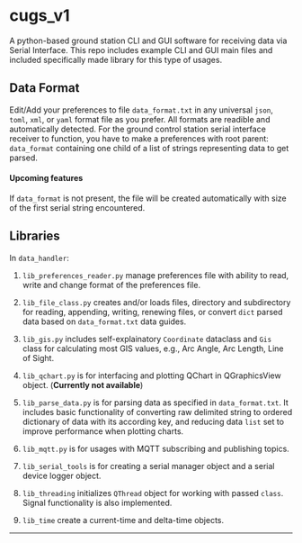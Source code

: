 # cugs_v1

A python-based ground station CLI and GUI software for receiving data via Serial Interface.
This repo includes example CLI and GUI main files and included specifically made library for this type of usages.

## Data Format

Edit/Add your preferences to file `data_format.txt` in any universal `json`, `toml`, `xml`, or `yaml` format file as you prefer. All formats are readible and automatically detected. For the ground control station serial interface receiver to function, you have to make a preferences with root parent: `data_format` containing one child of a list of strings representing data to get parsed.

#### Upcoming features
If `data_format` is not present, the file will be created automatically with size of the first serial string encountered.

## Libraries

In `data_handler`:

1. `lib_preferences_reader.py` manage preferences file with ability to read, write and change format of the preferences file.

2. `lib_file_class.py` creates and/or loads files, directory and subdirectory for reading, appending, writing, renewing files, or convert `dict` parsed data based on `data_format.txt` data guides.

3. `lib_gis.py` includes self-explainatory `Coordinate` dataclass and `Gis` class for calculating most GIS values, e.g., Arc Angle, Arc Length, Line of Sight.

4. `lib_qchart.py` is for interfacing and plotting QChart in QGraphicsView object. (**Currently not available**)

5. `lib_parse_data.py` is for parsing data as specified in `data_format.txt`. It includes basic functionality of converting raw delimited string to ordered dictionary of data with its according key, and reducing data `list` set to improve performance when plotting charts.

6. `lib_mqtt.py` is for usages with MQTT subscribing and publishing topics.

7. `lib_serial_tools` is for creating a serial manager object and a serial device logger object.

8. `lib_threading` initializes `QThread` object for working with passed `class`. Signal functionality is also implemented.

9. `lib_time` create a current-time and delta-time objects.

---
